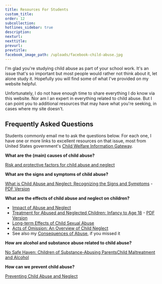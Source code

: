 ```yaml
---
title: Resources For Students
custom_title:
order: 12
subcollection:
hotlines_sidebar: true
description:
nexturl:
nexttitle:
prevurl:
prevtitle:
facebook_image_path: /uploads/facebook-child-abuse.jpg
---
```



I'm glad you're studying child abuse as part of your school work. It's an issue that's so important but most people would rather not think about it, let alone study it. Hopefully you will find some of what I've provided on my website helpful.

Unfortunately, I do not have enough time to share everything I do know via this website. Nor am I an expert in everything related to child abuse. But I can point you to additional resources that may have what you're seeking, in cases where my site doesn't.

## Frequently Asked Questions

Students commonly email me to ask the questions below. For each one, I have one or more links to excellent resources on that issue, most from United States government's [Child Welfare Information Gateway](http://www.childwelfare.gov/).

**What are the (main) causes of child abuse?**

[Risk and protective factors for child abuse and neglect](https://www.childwelfare.gov/topics/can/factors/)

**What are the signs and symptoms of child abuse?**&nbsp;

[What is Child Abuse and Neglect: Recognizing the Signs and Symptoms](https://www.childwelfare.gov/pubs/factsheets/whatiscan/) - [PDF Version](http://www.childwelfare.gov/pubs/factsheets/whatiscan.pdf)

**What are the effects of child abuse and neglect on children?**

* [Impact of Abuse and Neglect](http://www.childwelfare.gov/topics/can/impact/)
* [Treatment for Abused and Neglected Children: Infancy to Age 18](http://www.childwelfare.gov/pubs/usermanuals/treatmen/index.cfm) - [PDF Version](https://www.childwelfare.gov/pubPDFs/treatmen.pdf)
* [Long-term Effects of Child Sexual Abuse](https://www3.aifs.gov.au/cfca/publications/long-term-effects-child-sexual-abuse)
* [Acts of Omission: An Overview of Child Neglect](https://www.childwelfare.gov/pubs/focus/acts/index.cfm)
* See also my&nbsp;[Consequences of Abuse](/child-abuse/consequences-of-abuse/), if you missed it


**How are alcohol and substance abuse related to child abuse?**

[No Safe Haven: Children of Substance-Abusing Parents](http://www.casacolumbia.org/addiction-research/reports/no-safe-haven-children-substance-abusing-parents)[Child Maltreatment and Alcohol](http://www.who.int/violence_injury_prevention/violence/world_report/factsheets/fs_child.pdf)

**How can we prevent child abuse?**

[Preventing Child Abuse and Neglect](https://www.childwelfare.gov/topics/preventing/)
